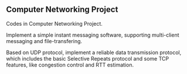## Computer Networking Project

Codes in Computer Networking Project.

Implement a simple instant messaging software, supporting multi-client messaging and file-transfering.

Based on UDP protocol, implement a reliable data transmission protocol, which includes the basic Selective Repeats protocol and     some TCP features, like congestion control and RTT estimation.
